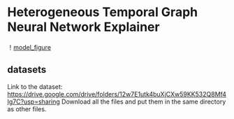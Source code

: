# Heterogeneous Temporal Graph Neural Network Explainer
！[model_figure](https://github.com/lijiazheng0917/HTGExplainer/blob/main/htmodel.png)
## datasets
Link to the dataset: https://drive.google.com/drive/folders/12w7E1utk4buXjCXw59KK532Q8Mf4Ig7C?usp=sharing 
Download all the files and put them in the same directory as other files.
